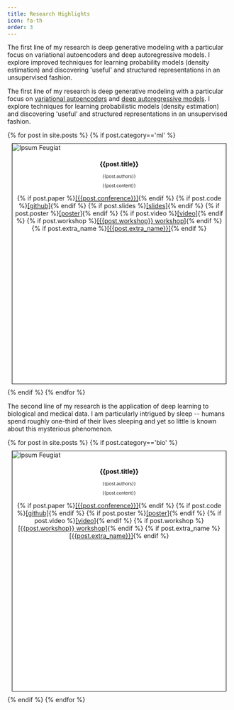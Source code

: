 ```yaml
---
title: Research Highlights
icon: fa-th
order: 3
---
```


The first line of my research is deep generative modeling with a particular focus on variational autoencoders and deep autoregressive models. 
I explore improved techniques for learning probability models (density estimation) and discovering 'useful' and structured representations in an unsupervised fashion.

<p>The first line of my research is deep generative modeling with a particular focus on
<a href="https://arxiv.org/abs/1906.02691">variational autoencoders</a> and <a href="https://deepgenerativemodels.github.io/notes/autoregressive/">deep autoregressive models</a>.
  I explore techniques for learning probabilistic models (density estimation) and discovering 'useful' and structured representations in an unsupervised fashion. </p>

<div class="carousel">
  {% for post in site.posts %}
  {% if post.category=='ml' %}
    <div class="item" style="border: 1px solid black; height: 540px;  background-color: white; margin: 10px; ">
        <a class="image fit" ><img src="{{ post.img_path | relative_url }}" alt="Ipsum Feugiat" /></a>
        <header>
          <h3 style="color: black; font-size: 1em;  font-weight: 700;">{{post.title}}</h3>
          <p style="font-size: 0.7em; text-align: center; ">{{post.authors}} </p>
          <p style="font-size: 0.7em;">{{post.content}}</p>
          <p>{% if post.paper %}<a href="{{post.paper}}">[{{post.conference}}]</a>{% endif %}
             {% if post.code %}<a href="{{post.code}}">[github]</a>{% endif %}
             {% if post.slides %}<a href="{{post.slides}}">[slides]</a>{% endif %}
             {% if post.poster %}<a href="{{post.poster}}">[poster]</a>{% endif %}
             {% if post.video %}<a href="{{post.video}}">[video]</a>{% endif %}
             {% if post.workshop %}<a href="{{post.workshop_url}}">[{{post.workshop}} workshop]</a>{% endif %}
             {% if post.extra_name %}<a href="{{post.extra_url}}">[{{post.extra_name}}]</a>{% endif %}
          </p>
        </header>
    </div>
  {% endif %}
  {% endfor %}
</div>


<p>The second line of my research is the application of deep learning to biological and medical data. 
I am particularly intrigued by sleep -- humans spend roughly one-third of their lives sleeping and yet so little is known about this mysterious phenomenon. </p>

<div class="carousel">
  {% for post in site.posts %}
  {% if post.category=='bio' %}
    <div class="item" style="border: 1px solid black; height: 540px;  background-color: white; margin: 10px; ">
        <a class="image fit" ><img src="{{ post.img_path | relative_url }}" alt="Ipsum Feugiat" /></a>
        <header>
          <h3 style="color: black; font-size: 1em;  font-weight: 700;">{{post.title}}</h3>
          <p style="font-size: 0.7em; text-align: center; ">{{post.authors}} </p>
          <p style="font-size: 0.7em;">{{post.content}}</p>
          <p>{% if post.paper %}<a href="{{post.paper}}">[{{post.conference}}]</a>{% endif %}
             {% if post.code %}<a href="{{post.code}}">[github]</a>{% endif %}
             {% if post.poster %}<a href="{{post.poster}}">[poster]</a>{% endif %}
             {% if post.video %}<a href="{{post.video}}">[video]</a>{% endif %}
             {% if post.workshop %}<a href="{{post.workshop_url}}">[{{post.workshop}} workshop]</a>{% endif %}
             {% if post.extra_name %}<a href="{{post.extra_url}}">[{{post.extra_name}}]</a>{% endif %}
          </p>
        </header>
    </div>
  {% endif %}
  {% endfor %}
</div>
